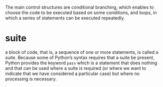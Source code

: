 The main control structures are conditional branching, which enables to choose the code to be executed based on some conditions, and loops, in which a series of statements can be executed repeatedly.
# suite

a block of code, that is, a sequence of one or more statements, is called a suite. Because some of Python’s syntax requires that a suite be present, Python provides the keyword `pass` which is a statement that does nothing and that can be used where a suite is required (or where we want to indicate that we have considered a particular case) but where no processing is necessary.

